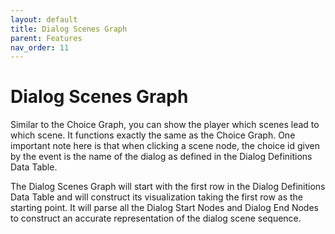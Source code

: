 ```yaml
---
layout: default
title: Dialog Scenes Graph
parent: Features
nav_order: 11
---
```


# Dialog Scenes Graph
Similar to the Choice Graph, you can show the player which scenes lead to which scene. It functions exactly the same as the Choice Graph. One important note here is that when clicking a scene node, the choice id given by the event is the name of the dialog as defined in the Dialog Definitions Data Table.

The Dialog Scenes Graph will start with the first row in the Dialog Definitions Data Table and will construct its visualization taking the first row as the starting point. It will parse all the Dialog Start Nodes and Dialog End Nodes to construct an accurate representation of the dialog scene sequence.